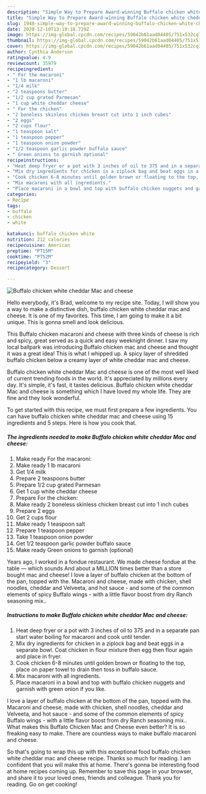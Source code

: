 ```yaml
---
description: "Simple Way to Prepare Award-winning Buffalo chicken white cheddar Mac and cheese"
title: "Simple Way to Prepare Award-winning Buffalo chicken white cheddar Mac and cheese"
slug: 1948-simple-way-to-prepare-award-winning-buffalo-chicken-white-cheddar-mac-and-cheese
date: 2020-12-10T13:19:18.729Z
image: https://img-global.cpcdn.com/recipes/59042b61aad04405/751x532cq70/buffalo-chicken-white-cheddar-mac-and-cheese-recipe-main-photo.jpg
thumbnail: https://img-global.cpcdn.com/recipes/59042b61aad04405/751x532cq70/buffalo-chicken-white-cheddar-mac-and-cheese-recipe-main-photo.jpg
cover: https://img-global.cpcdn.com/recipes/59042b61aad04405/751x532cq70/buffalo-chicken-white-cheddar-mac-and-cheese-recipe-main-photo.jpg
author: Cynthia Anderson
ratingvalue: 4.9
reviewcount: 35979
recipeingredient:
- " For the macaroni"
- "1 lb macaroni"
- "1/4 milk"
- "2 teaspoons butter"
- "1/2 cup grated Parmesan"
- "1 cup white cheddar cheese"
- " For the chicken"
- "2 boneless skinless chicken breast cut into 1 inch cubes"
- "2 eggs"
- "2 cups flour"
- "1 teaspoon salt"
- "1 teaspoon pepper"
- "1 teaspoon onion powder"
- "1/2 teaspoon garlic powder buffalo sauce"
- " Green onions to garnish optional"
recipeinstructions:
- "Heat deep fryer or a pot with 3 inches of oil to 375 and in a separate pan start water boiling for macaroni and cook until tender."
- "Mix dry ingredients for chicken in a ziplock bag and beat eggs in a separate bowl. Coat chicken in flour mixture then egg then flour again and place in fryer."
- "Cook chicken 6-8 minutes until golden brown or floating to the top, place on paper towel to drain then toss in buffalo sauce."
- "Mix macaroni with all ingredients."
- "Place macaroni in a bowl and top with buffalo chicken nuggets and garnish with green onion if you like."
categories:
- Recipe
tags:
- buffalo
- chicken
- white

katakunci: buffalo chicken white 
nutrition: 212 calories
recipecuisine: American
preptime: "PT15M"
cooktime: "PT52M"
recipeyield: "3"
recipecategory: Dessert

---
```



![Buffalo chicken white cheddar Mac and cheese](https://img-global.cpcdn.com/recipes/59042b61aad04405/751x532cq70/buffalo-chicken-white-cheddar-mac-and-cheese-recipe-main-photo.jpg)

Hello everybody, it's Brad, welcome to my recipe site. Today, I will show you a way to make a distinctive dish, buffalo chicken white cheddar mac and cheese. It is one of my favorites. This time, I am going to make it a bit unique. This is gonna smell and look delicious.

This Buffalo chicken macaroni and cheese with three kinds of cheese is rich and spicy, great served as a quick and easy weeknight dinner. I saw my local ballpark was introducing Buffalo chicken mac and cheese and thought it was a great idea! This is what I whipped up. A spicy layer of shredded buffalo chicken below a creamy layer of white cheddar mac and cheese.

Buffalo chicken white cheddar Mac and cheese is one of the most well liked of current trending foods in the world. It's appreciated by millions every day. It's simple, it's fast, it tastes delicious. Buffalo chicken white cheddar Mac and cheese is something which I have loved my whole life. They are fine and they look wonderful.


To get started with this recipe, we must first prepare a few ingredients. You can have buffalo chicken white cheddar mac and cheese using 15 ingredients and 5 steps. Here is how you cook that.

<!--inarticleads1-->

##### The ingredients needed to make Buffalo chicken white cheddar Mac and cheese:

1. Make ready  For the macaroni:
1. Make ready 1 lb macaroni
1. Get 1/4 milk
1. Prepare 2 teaspoons butter
1. Prepare 1/2 cup grated Parmesan
1. Get 1 cup white cheddar cheese
1. Prepare  For the chicken:
1. Make ready 2 boneless skinless chicken breast cut into 1 inch cubes
1. Prepare 2 eggs
1. Get 2 cups flour
1. Make ready 1 teaspoon salt
1. Prepare 1 teaspoon pepper
1. Take 1 teaspoon onion powder
1. Get 1/2 teaspoon garlic powder buffalo sauce
1. Make ready  Green onions to garnish (optional)


Years ago, I worked in a fondue restaurant. We made cheese fondue at the table — which sounds And about a MILLION times better than a store bought mac and cheese! I love a layer of buffalo chicken at the bottom of the pan, topped with the. Macaroni and cheese, made with chicken, shell noodles, cheddar and Velveeta, and hot sauce - and some of the common elements of spicy Buffalo wings - with a little flavor boost from dry Ranch seasoning mix.. 

<!--inarticleads2-->

##### Instructions to make Buffalo chicken white cheddar Mac and cheese:

1. Heat deep fryer or a pot with 3 inches of oil to 375 and in a separate pan start water boiling for macaroni and cook until tender.
1. Mix dry ingredients for chicken in a ziplock bag and beat eggs in a separate bowl. Coat chicken in flour mixture then egg then flour again and place in fryer.
1. Cook chicken 6-8 minutes until golden brown or floating to the top, place on paper towel to drain then toss in buffalo sauce.
1. Mix macaroni with all ingredients.
1. Place macaroni in a bowl and top with buffalo chicken nuggets and garnish with green onion if you like.


I love a layer of buffalo chicken at the bottom of the pan, topped with the. Macaroni and cheese, made with chicken, shell noodles, cheddar and Velveeta, and hot sauce - and some of the common elements of spicy Buffalo wings - with a little flavor boost from dry Ranch seasoning mix.. What makes this Buffalo Chicken Mac and Cheese even better? It is so freaking easy to make. There are countless ways to make buffalo macaroni and cheese. 

So that's going to wrap this up with this exceptional food buffalo chicken white cheddar mac and cheese recipe. Thanks so much for reading. I am confident that you will make this at home. There's gonna be interesting food at home recipes coming up. Remember to save this page in your browser, and share it to your loved ones, friends and colleague. Thank you for reading. Go on get cooking!
